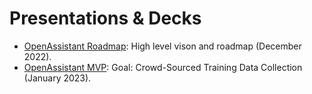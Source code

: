 # Presentations & Decks

- [OpenAssistant Roadmap](https://docs.google.com/presentation/d/1n7IrAOVOqwdYgiYrXc8Sj0He8krn5MVZO_iLkCjTtu0/edit?usp=sharing): High level vison and roadmap (December 2022).
- [OpenAssistant MVP](https://docs.google.com/presentation/d/1MXH5kJcew7h1aA9PBx2MirkEkjCBLnABbbrPsgbcyQg/edit?usp=sharing): Goal: Crowd-Sourced Training Data Collection (January 2023).